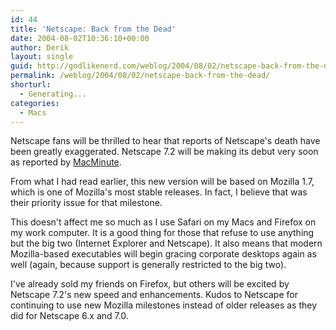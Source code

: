 ```yaml
---
id: 44
title: 'Netscape: Back from the Dead'
date: 2004-08-02T10:36:10+00:00
author: Derik
layout: single
guid: http://godlikenerd.com/weblog/2004/08/02/netscape-back-from-the-dead/
permalink: /weblog/2004/08/02/netscape-back-from-the-dead/
shorturl:
  - Generating...
categories:
  - Macs
---
```

Netscape fans will be thrilled to hear that reports of Netscape's death have been greatly exaggerated. Netscape 7.2 will be making its debut very soon as reported by [MacMinute](http://www.macminute.com/2004/08/01/netscapeupdate).

From what I had read earlier, this new version will be based on Mozilla 1.7, which is one of Mozilla's most stable releases. In fact, I believe that was their priority issue for that milestone.

This doesn't affect me so much as I use Safari on my Macs and Firefox on my work computer. It is a good thing for those that refuse to use anything but the big two (Internet Explorer and Netscape). It also means that modern Mozilla-based executables will begin gracing corporate desktops again as well (again, because support is generally restricted to the big two).

I've already sold my friends on Firefox, but others will be excited by Netscape 7.2's new speed and enhancements. Kudos to Netscape for continuing to use new Mozilla milestones instead of older releases as they did for Netscape 6.x and 7.0.